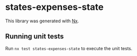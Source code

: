 # states-expenses-state

This library was generated with [Nx](https://nx.dev).

## Running unit tests

Run `nx test states-expenses-state` to execute the unit tests.
